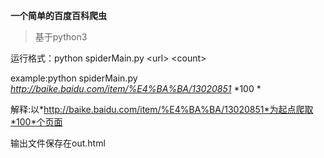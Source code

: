 **一个简单的百度百科爬虫**
>基于python3


运行格式：python spiderMain.py <url\> <count\>

example:python spiderMain.py *http://baike.baidu.com/item/%E4%BA%BA/13020851* *100 *

解释:以*http://baike.baidu.com/item/%E4%BA%BA/13020851*为起点爬取*100*个页面

输出文件保存在out.html
